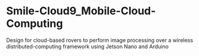 # Smile-Cloud9_Mobile-Cloud-Computing
Design for cloud-based rovers to perform image processing over a wireless distributed-computing framework using Jetson Nano and Arduino
